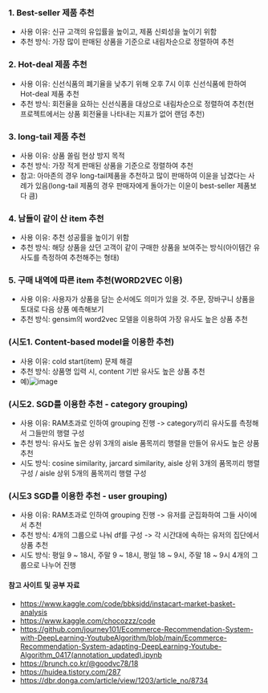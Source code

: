### 1. Best-seller 제품 추천
* 사용 이유: 신규 고객의 유입률을 높이고, 제품 신뢰성을 높이기 위함
* 추천 방식: 가장 많이 판매된 상품을 기준으로 내림차순으로 정렬하여 추천

### 2. Hot-deal 제품 추천
* 사용 이유: 신선식품의 폐기율을 낮추기 위해 오후 7시 이후 신선식품에 한하여 Hot-deal 제품 추천
* 추천 방식: 회전율을 요하는 신선식품을 대상으로 내림차순으로 정렬하여 추천(현 프로젝트에서는 상품 회전율을 나타내는 지표가 없어 랜덤 추천)

### 3. long-tail 제품 추천
* 사용 이유: 상품 쏠림 현상 방지 목적
* 추천 방식: 가장 적게 판매된 상품을 기준으로 정렬하여 추천
* 참고: 아마존의 경우 long-tail제품을 추천하고 많이 판매하여 이윤을 남겼다는 사례가 있음(long-tail 제품의 경우 판매자에게 돌아가는 이윤이 best-seller 제품보다 큼)

### 4. 남들이 같이 산 item 추천
* 사용 이유: 추천 성공률을 높이기 위함
* 추천 방식: 해당 상품을 샀던 고객이 같이 구매한 상품을 보여주는 방식(아이템간 유사도를 측정하여 추천해주는 형태)

### 5. 구매 내역에 따른 item 추천(WORD2VEC 이용)
* 사용 이유: 사용자가 상품을 담는 순서에도 의미가 있을 것. 주문, 장바구니 상품을 토대로 다음 상품 예측해보기
* 추천 방식: gensim의 word2vec 모델을 이용하여 가장 유사도 높은 상품 추천

### (시도1. Content-based model을 이용한 추천)
* 사용 이유: cold start(item) 문제 해결
* 추천 방식: 상품명 입력 시, content 기반 유사도 높은 상품 추천
* 예)![image](https://user-images.githubusercontent.com/102525066/191288012-54eb64cc-e44c-4013-b11e-b3a9da55e8aa.png)


### (시도2. SGD를 이용한 추천 - category grouping)
* 사용 이유: RAM초과로 인하여 grouping 진행 -> category끼리 유사도를 측정해서 그들만의 행렬 구성
* 추천 방식: 유사도 높은 상위 3개의 aisle 품목끼리 행렬을 만들어 유사도 높은 상품 추천 
* 시도 방식: cosine similarity, jarcard similarity, aisle 상위 3개의 품목끼리 행렬 구성 / aisle 상위 5개의 품목끼리 행렬 구성

### (시도3 SGD를 이용한 추천 - user grouping)
* 사용 이유: RAM초과로 인하여 grouping 진행 -> 유저를 군집화하여 그들 사이에서 추천
* 추천 방식: 4개의 그룹으로 나눠 df를 구성 -> 각 시간대에 속하는 유저의 집단에서 상품 추천
* 시도 방식: 평일 9 ~ 18시, 주말 9 ~ 18시, 평일 18 ~ 9시, 주말 18 ~ 9시 4개의 그룹으로 나누어 진행

#### 참고 사이트 및 공부 자료
* https://www.kaggle.com/code/bbksjdd/instacart-market-basket-analysis 
* https://www.kaggle.com/chocozzz/code
* https://github.com/journey101/Ecommerce-Recommendation-System-with-DeepLearning-YoutubeAlgorithm/blob/main/Ecommerce-Recommendation-System-adapting-DeepLearning-Youtube-Algorithm_0417(annotation_updated).ipynb
* https://brunch.co.kr/@goodvc78/18
* https://huidea.tistory.com/287
* https://dbr.donga.com/article/view/1203/article_no/8734
